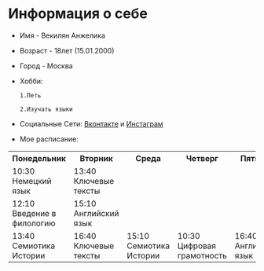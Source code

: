 # Информация о себе
* Имя - Векилян Анжелика
 - Возраст - 18лет (15.01.2000)
 * Город - Москва
 + Хобби: 
 
       1.Петь

       2.Изучать языки
+ Социальные Сети: [Вконтакте](https://vk.com/yaplachy) и [Инстаграм](https://www.instagram.com/likavekilyan/)
- Мое расписание:
<table>
    <tr>
       <tr>
       <th>Понедельник</th>
        <th>Вторник</th>
     <th>Среда</th>
     <th>Четверг</th>
     <th>Пятница</th>
    </tr>
    <tr>
     </td>
        <td>10:30 Немецкий язык</td>
        <td>13:40 Ключевые тексты</tr>
         <td>12:10 Введение в филологию</td>
         <td>15:10 Английский язык</tr>
        <td>13:40 Семиотика Истории</td>
        <td>16:40 Ключевые тексты</td>
        <td>15:10 Семиотика Истории</td>
        <td>10:30 Цифровая грамотность</td>
         <td>16:40 Английский язык</tr>
    </tr>
    <tr>
